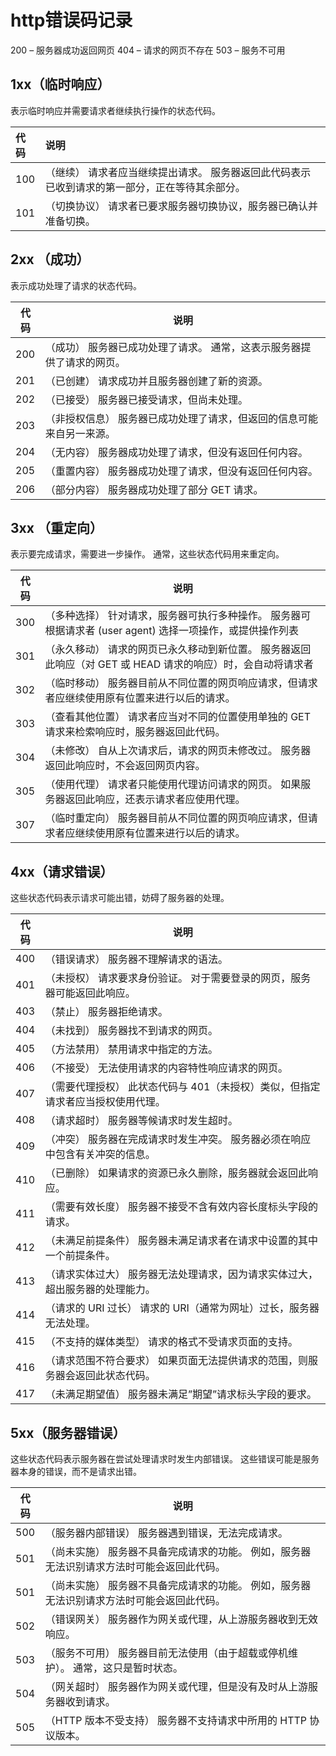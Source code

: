 # http错误码记录

200 – 服务器成功返回网页 404 – 请求的网页不存在 503 – 服务不可用

## 1xx（临时响应）
表示临时响应并需要请求者继续执行操作的状态代码。

| 代码 | 说明 |
|:-|:-|
| 100 | （继续） 请求者应当继续提出请求。 服务器返回此代码表示已收到请求的第一部分，正在等待其余部分。|
| 101 | （切换协议） 请求者已要求服务器切换协议，服务器已确认并准备切换。|

## 2xx （成功）
表示成功处理了请求的状态代码。

| 代码 | 说明|
|-|-|
| 200 | （成功）  服务器已成功处理了请求。 通常，这表示服务器提供了请求的网页。|
| 201 | （已创建）  请求成功并且服务器创建了新的资源。|
| 202 | （已接受）  服务器已接受请求，但尚未处理。|
| 203 | （非授权信息）  服务器已成功处理了请求，但返回的信息可能来自另一来源。|
| 204 | （无内容）  服务器成功处理了请求，但没有返回任何内容。|
| 205 | （重置内容） 服务器成功处理了请求，但没有返回任何内容。|
| 206 | （部分内容）  服务器成功处理了部分 GET 请求。|

## 3xx （重定向）
表示要完成请求，需要进一步操作。 通常，这些状态代码用来重定向。

| 代码 | 说明|
| - | - |
|300 |（多种选择）  针对请求，服务器可执行多种操作。 服务器可根据请求者 (user agent) 选择一项操作，或提供操作列表|供|请求者 ||
|301 |（永久移动）  请求的网页已永久移动到新位置。 服务器返回此响应（对 GET 或 HEAD 请求的响应）时，会自动将请求者||转到新 ||
|302 |（临时移动）  服务器目前从不同位置的网页响应请求，但请求者应继续使用原有位置来进行以后的请求。|
|303 |（查看其他位置） 请求者应当对不同的位置使用单独的 GET 请求来检索响应时，服务器返回此代码。|
|304 |（未修改） 自从上次请求后，请求的网页未修改过。 服务器返回此响应时，不会返回网页内容。|
|305 |（使用代理） 请求者只能使用代理访问请求的网页。 如果服务器返回此响应，还表示请求者应使用代理。|
|307 |（临时重定向）  服务器目前从不同位置的网页响应请求，但请求者应继续使用原有位置来进行以后的请求。|

## 4xx（请求错误）
这些状态代码表示请求可能出错，妨碍了服务器的处理。

| 代码 | 说明|
| - | - |
| 400 |（错误请求） 服务器不理解请求的语法。|
| 401 |（未授权） 请求要求身份验证。 对于需要登录的网页，服务器可能返回此响应。|
| 403 |（禁止） 服务器拒绝请求。|
| 404 |（未找到） 服务器找不到请求的网页。|
| 405 |（方法禁用） 禁用请求中指定的方法。|
| 406 |（不接受） 无法使用请求的内容特性响应请求的网页。|
| 407 |（需要代理授权） 此状态代码与 401（未授权）类似，但指定请求者应当授权使用代理。|
| 408 |（请求超时）  服务器等候请求时发生超时。|
| 409 |（冲突）  服务器在完成请求时发生冲突。 服务器必须在响应中包含有关冲突的信息。|
| 410 |（已删除）  如果请求的资源已永久删除，服务器就会返回此响应。|
| 411 |（需要有效长度） 服务器不接受不含有效内容长度标头字段的请求。|
| 412 |（未满足前提条件） 服务器未满足请求者在请求中设置的其中一个前提条件。|
| 413 |（请求实体过大） 服务器无法处理请求，因为请求实体过大，超出服务器的处理能力。|
| 414 |（请求的 URI 过长） 请求的 URI（通常为网址）过长，服务器无法处理。|
| 415 |（不支持的媒体类型） 请求的格式不受请求页面的支持。|
| 416 |（请求范围不符合要求） 如果页面无法提供请求的范围，则服务器会返回此状态代码。|
| 417 |（未满足期望值） 服务器未满足”期望”请求标头字段的要求。|

## 5xx（服务器错误）
这些状态代码表示服务器在尝试处理请求时发生内部错误。 这些错误可能是服务器本身的错误，而不是请求出错。

| 代码 |   说明|
|- | - |
| 500  | （服务器内部错误）  服务器遇到错误，无法完成请求。|
| 501  | （尚未实施） 服务器不具备完成请求的功能。 例如，服务器无法识别请求方法时可能会返回此代码。|
| 501  | （尚未实施） 服务器不具备完成请求的功能。 例如，服务器无法识别请求方法时可能会返回此代码。|
| 502  | （错误网关） 服务器作为网关或代理，从上游服务器收到无效响应。|
| 503  | （服务不可用） 服务器目前无法使用（由于超载或停机维护）。 通常，这只是暂时状态。|
| 504  | （网关超时）  服务器作为网关或代理，但是没有及时从上游服务器收到请求。|
| 505  | （HTTP 版本不受支持） 服务器不支持请求中所用的 HTTP 协议版本。|